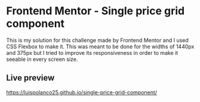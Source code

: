 # Frontend Mentor - Single price grid component

This is my solution for this challenge made by Frontend Mentor and I used CSS Flexbox to make it. This was meant to be done for the widths of 1440px and 375px but I tried to improve its responsiveness in order to make it seeable in every screen size.

## Live preview

https://luispolanco25.github.io/single-price-grid-component/